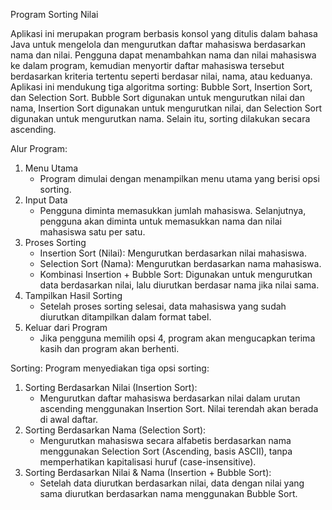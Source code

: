 Program Sorting Nilai

Aplikasi ini merupakan program berbasis konsol yang ditulis dalam bahasa Java untuk mengelola dan mengurutkan daftar mahasiswa berdasarkan nama dan nilai. Pengguna dapat menambahkan nama dan nilai mahasiswa ke dalam program, kemudian menyortir daftar mahasiswa tersebut berdasarkan kriteria tertentu seperti berdasar nilai, nama, atau keduanya. Aplikasi ini mendukung tiga algoritma sorting: Bubble Sort, Insertion Sort, dan Selection Sort. Bubble Sort digunakan untuk mengurutkan nilai dan nama, Insertion Sort digunakan untuk mengurutkan nilai, dan Selection Sort digunakan untuk mengurutkan nama. Selain itu, sorting dilakukan secara ascending.

Alur Program:
1. Menu Utama
    - Program dimulai dengan menampilkan menu utama yang berisi opsi sorting.
2. Input Data
    - Pengguna diminta memasukkan jumlah mahasiswa. Selanjutnya, pengguna akan diminta untuk memasukkan nama dan nilai mahasiswa satu per satu.
3. Proses Sorting
    - Insertion Sort (Nilai): Mengurutkan berdasarkan nilai mahasiswa.
    - Selection Sort (Nama): Mengurutkan berdasarkan nama mahasiswa.
    - Kombinasi Insertion + Bubble Sort: Digunakan untuk mengurutkan data berdasarkan nilai, lalu diurutkan berdasar nama jika nilai sama. 
4. Tampilkan Hasil Sorting
    - Setelah proses sorting selesai, data mahasiswa yang sudah diurutkan ditampilkan dalam format tabel.
5. Keluar dari Program
    - Jika pengguna memilih opsi 4, program akan mengucapkan terima kasih dan program akan berhenti.

Sorting:
Program menyediakan tiga opsi sorting:
1. Sorting Berdasarkan Nilai (Insertion Sort):
    - Mengurutkan daftar mahasiswa berdasarkan nilai dalam urutan ascending menggunakan Insertion Sort. Nilai terendah akan berada di awal daftar.
2. Sorting Berdasarkan Nama (Selection Sort):
    - Mengurutkan mahasiswa secara alfabetis berdasarkan nama menggunakan Selection Sort (Ascending, basis ASCII), tanpa memperhatikan kapitalisasi huruf (case-insensitive).
3. Sorting Berdasarkan Nilai & Nama (Insertion + Bubble Sort):
    - Setelah data diurutkan berdasarkan nilai, data dengan nilai yang sama diurutkan berdasarkan nama menggunakan Bubble Sort.



